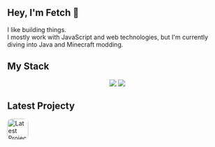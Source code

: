 ## Hey, I'm Fetch 👋

I like building things.  
I mostly work with JavaScript and web technologies, but I'm currently diving into Java and Minecraft modding.

## My Stack
<p align="center">
  <img src="https://skills.syvixor.com/api/icons?i=intellijidea,sublime,javascript,java,nodejs,nextjs,reactjs,playwright"/>
  <img src="https://skillicons.dev/icons?i=figma,electron,vite,html,css,express,discordjs,mongodb,webpack&theme=dark"/>
</p>

## Latest Projecty
<p>
  <a href="https://discord.com/discovery/applications/1270062821287133205" target="_blank">
    <img style="border-radius:10px;" src="https://i.postimg.cc/V6xjDKXF/64x64.png" alt="Latest Project" width="48"/>
  </a>
</p>
